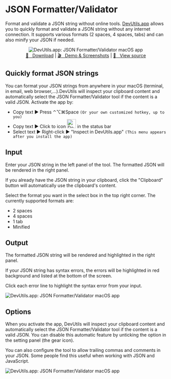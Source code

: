 # JSON Formatter/Validator
Format and validate a JSON string without online tools. [DevUtils.app](https://devutils.app) allows you to quickly format and validate a JSON string without any internet connection. It supports various formats (2 spaces, 4 spaces, tabs) and can also minify your JSON if needed.

<p align="center">
  <img src="https://devutils.app/assets/json-formatter-validator-dark.png" alt="DevUtils.app: JSON Formatter/Validator macOS app"/>
  <br/>
  <a href="https://devutils.app/#download">🚀 &nbsp; Download</a> | <a href="https://devutils.app/demo">🎬 &nbsp; Demo & Screenshots</a> | <a href="https://github.com/DevUtilsApp/DevUtils-app">📝 &nbsp; View source</a>
</p>

## Quickly format JSON strings
You can format your JSON strings from anywhere in your macOS (terminal, in email, web browser,...).DevUtils will inspect your clipboard content and automatically select the JSON Formatter/Validator tool if the content is a valid JSON. Activate the app by:

* Copy text ► Press ⌃⌥⌘Space `(Or your own customized hotkey, up to you)`
* Copy text ► Click to icon <img src="https://devutils.app/menu-icon-dark.png" alt="DevUtils.app status bar icon" width="28px" /> in the status bar
* Select text ► Right-click ► "Inspect in DevUtils.app" `(This menu appears after you install the app)`

## Input
Enter your JSON string in the left panel of the tool. The formatted JSON will be rendered in the right panel.

If you already have the JSON string in your clipboard, click the "Clipboard" button will automatically use the clipboard's content.

Select the format you want in the select box in the top right corner. The currently supported formats are:

- 2 spaces
- 4 spaces
- 1 tab
- Minified

## Output

The formatted JSON string will be rendered and highlighted in the right panel.

If your JSON string has syntax errors, the errors will be highlighted in red background and listed at the bottom of the screen.

Click each error line to highlight the syntax error from your input.

<img src="https://devutils.app/assets/settings/json-formatter-syntax-error.png" alt="DevUtils.app: JSON Formatter/Validator macOS app"/>

## Options
When you activate the app, DevUtils will inspect your clipboard content and automatically select the JSON Formatter/Validator tool if the content is a valid JSON. You can disable this automatic feature by unticking the option in the setting panel (the gear icon).

You can also configure the tool to allow trailing commas and comments in your JSON. Some people find this useful when working with JSON and JavaScript.

<img src="https://devutils.app/assets/settings/setting-json-formatter.png" alt="DevUtils.app: JSON Formatter/Validator macOS app"/>
